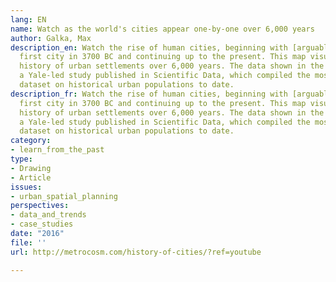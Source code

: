 ```yaml
---
lang: EN
name: Watch as the world's cities appear one-by-one over 6,000 years
author: Galka, Max
description_en: Watch the rise of human cities, beginning with [arguably] the world’s
  first city in 3700 BC and continuing up to the present. This map visualizes the
  history of urban settlements over 6,000 years. The data shown in the map comes from
  a Yale-led study published in Scientific Data, which compiled the most comprehensive
  dataset on historical urban populations to date.
description_fr: Watch the rise of human cities, beginning with [arguably] the world’s
  first city in 3700 BC and continuing up to the present. This map visualizes the
  history of urban settlements over 6,000 years. The data shown in the map comes from
  a Yale-led study published in Scientific Data, which compiled the most comprehensive
  dataset on historical urban populations to date.
category:
- learn_from_the_past
type:
- Drawing
- Article
issues:
- urban_spatial_planning
perspectives:
- data_and_trends
- case_studies
date: "2016"
file: ''
url: http://metrocosm.com/history-of-cities/?ref=youtube

---
```

